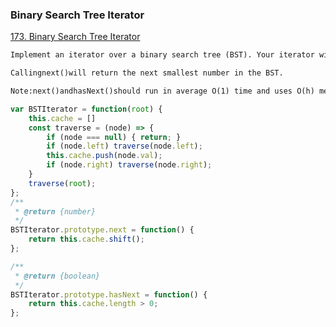 ### Binary Search Tree Iterator
[173. Binary Search Tree Iterator](https://leetcode.com/problems/binary-search-tree-iterator/)
```html
Implement an iterator over a binary search tree (BST). Your iterator will be initialized with the root node of a BST.

Callingnext()will return the next smallest number in the BST.

Note:next()andhasNext()should run in average O(1) time and uses O(h) memory, wherehis the height of the tree.
```

```javascript
var BSTIterator = function(root) {
    this.cache = []
    const traverse = (node) => {
        if (node === null) { return; }
        if (node.left) traverse(node.left);
        this.cache.push(node.val);
        if (node.right) traverse(node.right);
    }
    traverse(root);
};
/**
 * @return {number}
 */
BSTIterator.prototype.next = function() {
    return this.cache.shift();
};

/**
 * @return {boolean}
 */
BSTIterator.prototype.hasNext = function() {
    return this.cache.length > 0;
};
```
